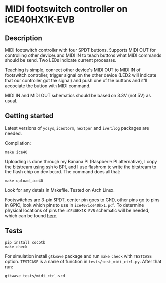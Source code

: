 MIDI footswitch controller on iCE40HX1K-EVB
=============================================

Description
-----------

MIDI footswitch controller with four SPDT buttons. Supports MIDI OUT for
controlling other devices and MIDI IN to teach buttons what MIDI commands
should be send. Two LEDs indicate current processes.

Teaching is simple, connect other device's MIDI OUT to MIDI IN of footswitch
controller, trigger signal on the other device (LED2 will indicate that our
controller got the signal) and push one of the buttons and it'll accociate
the button with MIDI command.

MIDI IN and MIDI OUT schematics should be based on 3.3V (not 5V) as usual.

Getting started
---------------

Latest versions of `yosys`, `icestorm`, `nextpnr` and `iverilog` packages
are needed.

Compilation:

```
make ice40
```

Uploading is done through my Banana PI (Raspberry PI alternative), I copy
the bitstream using ssh to BPI, and I use flashrom to write the bitstream to the
flash chip on dev board. The command does all that:

```
make upload_ice40
```

Look for any detals in Makefile. Tested on Arch Linux.

Footswitches are 3-pin SPDT, center pin goes to GND, other pins go to pins
in GPIO, look which pins to use in `ice40/ice40hx1.pcf`. To determine physical
locations of pins the `iCE40HX1K-EVB` schematic will be needed, which can be found
[here](https://github.com/OLIMEX/iCE40HX1K-EVB/blob/master/iCE40HX1K-EVB_Rev_B.pdf).

Tests
-----------

```
pip install cocotb
make check
```

For simulation install `gtkwave` package and run `make check` with `TESTCASE`
option. `TESTCASE` is a name of function in `tests/test_midi_ctrl.py`.
After that run:

```
gtkwave tests/midi_ctrl.vcd
```
